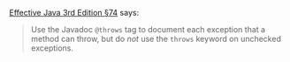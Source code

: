 [Effective Java 3rd Edition §74][ej3e-74] says:

> Use the Javadoc `@throws` tag to document each exception that a method can
> throw, but do *not* use the `throws` keyword on unchecked exceptions.

[ej3e-74]: https://books.google.com/books?id=BIpDDwAAQBAJ
